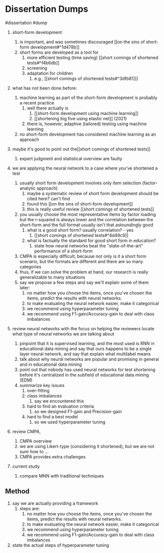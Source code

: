 # Dissertation Dumps
#dissertation #dump

1. short-form development
	1. is important, and was sometimes discouraged [[on the sins of short-form development#^1d478b]]
	2. short forms are developed as a tool for
		1. more efficient testing (time saving) [[short comings of shortened tests#^f4b6db]]
		2. screening
		3. adaptation for children
			1. e.g., [[short comings of shortened tests#^3dfb81]]]
0. what has not been done before:
	1. machine learning as part of the short-form development is probably a recent practice
		1. well there actually is
			1. [[short-form development using machine learning]]
			2. [[shortening big five using elastic net]] (2021)
		2. there is, however, adaptive (tailored) testing using machine learning
	2. no short-form development has considered machine learning as an approach
1. maybe it's good to point out the[[short comings of shortened tests]]
	1. expert judgment and statistical overview are faulty

1. we are applying the neural network to a case where you've shortened a test 
	1. usually short form development involves only item selection (factor-analytic approach)
		1. maybe a systematic review of short form development should be cited here? can't find
		3. found this [[on the sins of short-form development]]
		4. this is really useful review [[short comings of shortened tests]]
	2. you usually choose the most representative items by factor loading but the r-squared is always lower and the correlation between the short-form and the full format usually isn't that astoundingly good
		1. what is a good short form? usually correlation? - yes
			1. [[short comings of shortened tests#^4d49c9]]
		2. what is factually the standard for good short form in education?
			1. state how neural networks beat the "state-of-the-art" performance of a short-form
	3. CMPA is especially difficult, because not only is it a short form scenario, but the formats are different and there are so many categories
	4. thus, if we can solve the problem at hand, our research is really generalizable to many situations
	5. say we propose a few steps and say we'll explain some of them later:
		1. no matter how you choose the items, once you've chosen the items, predict the results with neural networks.
		2. to make evaluating the neural network easier, make it categorical
		3. we recommend using hyperparameter tuning
		4. we recommend using F1-gain/Accuracy-gain to deal with class imbalances
2. review neural networks with the focus on helping the reviewers locate what type of neural networks we are talking about
	1. pinpoint that it is supervised learning, and the most used is RNN in educational data mining and say that ours happens to be a single layer neural network, and say that explain what multilabel means
	3. talk about why neural networks are popular and promising in general and in educational data mining
	4. point out that nobody has used neural networks for test shortening before it's centralized in the subfield of educational data mining (EDM)
	5. summarize key issues
		1. over-fitting 
		2. class imbalances
			1. say we encountered this
		3. hard to find an evaluation criteria
			1. so we designed F1-gain and Precision-gain
		4. hard to find a best model
			1. so we used hyperparameter tuning
3. review CMPA, 
	1. CMPA overview
	2. we are using Likert-type (considering it shortened), but we are not sure how to ...
	3. CMPA provides extra challenges
4. current study
	1. compare MNN with traditional techniques

## Method
1. say we are actually providing a framework
	1. steps are:
		1. no matter how you choose the items, once you've chosen the items, predict the results with neural networks.
		2. to make evaluating the neural network easier, make it categorical
		3. we recommend using hyperparameter tuning
		4. we recommend using F1-gain/Accuracy-gain to deal with class imbalances
2. state the actual steps of hyperparameter tuning
